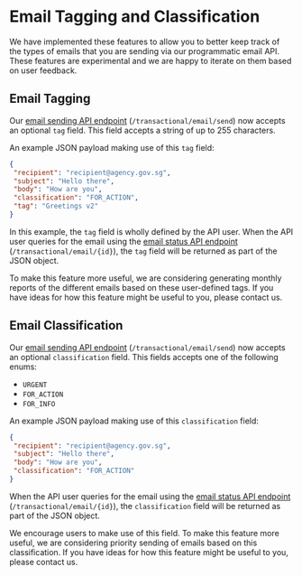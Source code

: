 # Email Tagging and Classification

We have implemented these features to allow you to better keep track of the types of emails that you are sending via our programmatic email API. These features are experimental and we are happy to iterate on them based on user feedback.

## Email Tagging

Our [email sending API endpoint](./) (`/transactional/email/send`) now accepts an optional `tag` field. This field accepts a string of up to 255 characters.

An example JSON payload making use of this `tag` field:

```JSON
{
 "recipient": "recipient@agency.gov.sg",
 "subject": "Hello there",
 "body": "How are you",
 "classification": "FOR_ACTION",
 "tag": "Greetings v2"
}
```

In this example, the `tag` field is wholly defined by the API user. When the API user queries for the email using the [email status API endpoint](../get-email-by-id-api.md) (`/transactional/email/{id}`), the `tag` field will be returned as part of the JSON object.

To make this feature more useful, we are considering generating monthly reports of the different emails based on these user-defined tags. If you have ideas for how this feature might be useful to you, please contact us.

## Email Classification

Our [email sending API endpoint](./) (`/transactional/email/send`) now accepts an optional `classification` field. This fields accepts one of the following enums:

* `URGENT`
* `FOR_ACTION`
* `FOR_INFO`

An example JSON payload making use of this `classification` field:

```JSON
{
 "recipient": "recipient@agency.gov.sg",
 "subject": "Hello there",
 "body": "How are you",
 "classification": "FOR_ACTION"
}
```

When the API user queries for the email using the [email status API endpoint](../get-email-by-id-api.md) (`/transactional/email/{id}`), the `classification` field will be returned as part of the JSON object.

We encourage users to make use of this field. To make this feature more useful, we are considering priority sending of emails based on this classification. If you have ideas for how this feature might be useful to you, please contact us.
